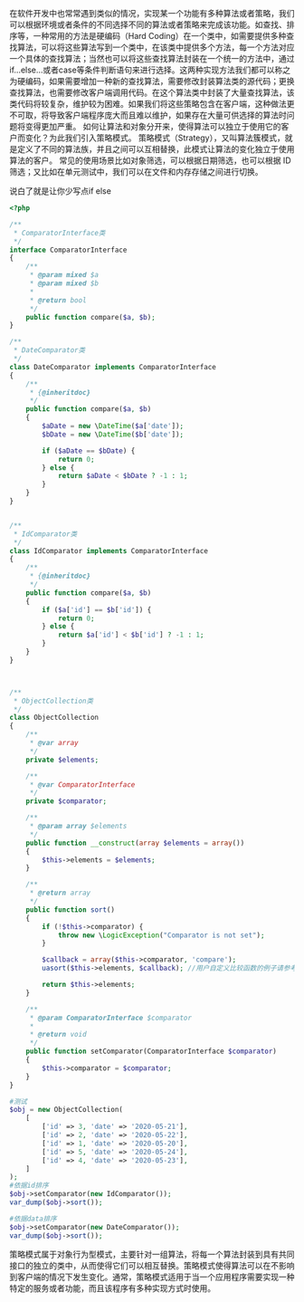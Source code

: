 在软件开发中也常常遇到类似的情况，实现某一个功能有多种算法或者策略，我们可以根据环境或者条件的不同选择不同的算法或者策略来完成该功能。如查找、排序等，一种常用的方法是硬编码（Hard Coding）在一个类中，如需要提供多种查找算法，可以将这些算法写到一个类中，在该类中提供多个方法，每一个方法对应一个具体的查找算法；当然也可以将这些查找算法封装在一个统一的方法中，通过if…else…或者case等条件判断语句来进行选择。这两种实现方法我们都可以称之为硬编码，如果需要增加一种新的查找算法，需要修改封装算法类的源代码；更换查找算法，也需要修改客户端调用代码。在这个算法类中封装了大量查找算法，该类代码将较复杂，维护较为困难。如果我们将这些策略包含在客户端，这种做法更不可取，将导致客户端程序庞大而且难以维护，如果存在大量可供选择的算法时问题将变得更加严重。 如何让算法和对象分开来，使得算法可以独立于使用它的客户而变化？为此我们引入策略模式。 策略模式（Strategy），又叫算法簇模式，就是定义了不同的算法族，并且之间可以互相替换，此模式让算法的变化独立于使用算法的客户。 常见的使用场景比如对象筛选，可以根据日期筛选，也可以根据 ID 筛选；又比如在单元测试中，我们可以在文件和内存存储之间进行切换。

说白了就是让你少写点if else

```php
<?php

/**
 * ComparatorInterface类
 */
interface ComparatorInterface
{
    /**
     * @param mixed $a
     * @param mixed $b
     *
     * @return bool
     */
    public function compare($a, $b);
}

/**
 * DateComparator类
 */
class DateComparator implements ComparatorInterface
{
    /**
     * {@inheritdoc}
     */
    public function compare($a, $b)
    {
        $aDate = new \DateTime($a['date']);
        $bDate = new \DateTime($b['date']);

        if ($aDate == $bDate) {
            return 0;
        } else {
            return $aDate < $bDate ? -1 : 1;
        }
    }
}


/**
 * IdComparator类
 */
class IdComparator implements ComparatorInterface
{
    /**
     * {@inheritdoc}
     */
    public function compare($a, $b)
    {
        if ($a['id'] == $b['id']) {
            return 0;
        } else {
            return $a['id'] < $b['id'] ? -1 : 1;
        }
    }
}



/**
 * ObjectCollection类
 */
class ObjectCollection
{
    /**
     * @var array
     */
    private $elements;

    /**
     * @var ComparatorInterface
     */
    private $comparator;

    /**
     * @param array $elements
     */
    public function __construct(array $elements = array())
    {
        $this->elements = $elements;
    }

    /**
     * @return array
     */
    public function sort()
    {
        if (!$this->comparator) {
            throw new \LogicException("Comparator is not set");
        }

        $callback = array($this->comparator, 'compare');
        uasort($this->elements, $callback); //用户自定义比较函数的例子请参考 usort() 和 uksort()。 https://www.php.net/manual/zh/function.usort.php

        return $this->elements;
    }

    /**
     * @param ComparatorInterface $comparator
     *
     * @return void
     */
    public function setComparator(ComparatorInterface $comparator)
    {
        $this->comparator = $comparator;
    }
}

#测试
$obj = new ObjectCollection(
    [
        ['id' => 3, 'date' => '2020-05-21'],
        ['id' => 2, 'date' => '2020-05-22'],
        ['id' => 1, 'date' => '2020-05-20'],
        ['id' => 5, 'date' => '2020-05-24'],
        ['id' => 4, 'date' => '2020-05-23'],
    ]
);
#依据id排序
$obj->setComparator(new IdComparator());
var_dump($obj->sort());

#依据data排序
$obj->setComparator(new DateComparator());
var_dump($obj->sort());
```

策略模式属于对象行为型模式，主要针对一组算法，将每一个算法封装到具有共同接口的独立的类中，从而使得它们可以相互替换。策略模式使得算法可以在不影响到客户端的情况下发生变化。通常，策略模式适用于当一个应用程序需要实现一种特定的服务或者功能，而且该程序有多种实现方式时使用。